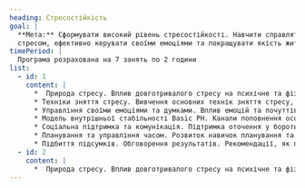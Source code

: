 ```yaml
---
heading: Стресостійкість
goal: |
  **Мета:** Сформувати високий рівень стресостійкості. Навчити справлятися зі
  стресом, ефективно керувати своїми емоціями та покращувати якість життя
timePeriod: |
  Програма розрахована на 7 занять по 2 години
list:
  - id: 1
    content: |
      *  Природа стресу. Вплив довготривалого стресу на психічне та фізичне здоров'я. Оцінка рівня стресу за допомогою опитувальників та тестів. Установки та життєві правила, що дозволяють регулювати рівень стресу
      * Техніки зняття стресу. Вивчення основних технік зняття стресу, таких як дихання, прогресивна релаксація м'язів, техніки EDRM і т.д. Обговорення ефективності різних методів та їх відповідності ситуації та потребам
      * Управління своїми емоціями та думками. Вплив емоцій та почуттів, вміння взаємодіяти з емоціями. Практичні вправи щодо розвитку навичок управління своїми думками
      * Модель внутрішньої стабільності Basic PH. Канали поповнення особистісних ресурсів. Визначення провідних каналів кожного учасника за допомогою анкет та практичної вправи. Планування способів відновлення особистісних ресурсів
      * Соціальна підтримка та комунікація. Підтримка оточення у боротьбі зі стресом. Можливі джерела підтримки. Розвиток навичок комунікації та вміння просити про допомогу. Особистісні кордони. Вміння відстоювати особисті межі, зберігаючи повагу до оточуючих
      * Планування та управління часом. Розвиток навичок планування та управління часом для зниження рівня стресу. Оптимізація часу у повсякденному житті. Підбір прийомів керування часом відповідно до індивідуальних особливостей. Вміння розставляти пріоритети
      * Підбиття підсумків. Обговорення результатів. Рекомендації, як підтримувати та розвивати свої навички в майбутньому. Тестування рівня стресу та тривоги для оцінки ефективності програми
  - id: 2
    content: |
      *  Природа стресу. Вплив довготривалого стресу на психічне та фізичне здоров'я. Оцінка рівня стресу за допомогою опитувальників та тестів. Установки та життєві правила, що дозволяють регулювати рівень стресу
---
```

